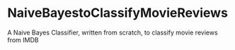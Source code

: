 # NaiveBayestoClassifyMovieReviews
A Naive Bayes Classifier, written from scratch, to classify movie reviews from IMDB
